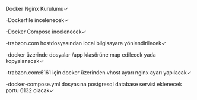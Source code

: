 Docker Nginx Kurulumu✓

-Dockerfile incelenecek✓

-Docker Compose incelenecek✓

-trabzon.com hostdosyasından local bilgisayara yönlendirilecek✓

-docker üzerinde dosyalar /app klasörüne map edilecek yada kopyalanacak✓

-trabzon.com:6161 için docker üzerinden vhost ayarı nginx ayarı yapılacak✓

-docker-compose.yml dosyasına postgresql database servisi eklenecek portu 6132 olacak✓
